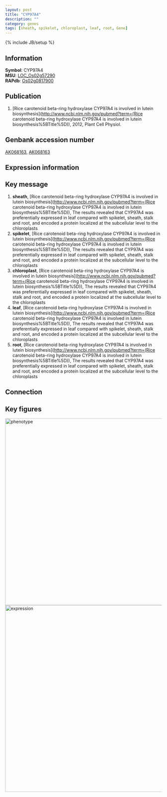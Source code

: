 ```yaml
---
layout: post
title: "CYP97A4"
description: ""
category: genes
tags: [sheath, spikelet, chloroplast, leaf, root, Gene]
---
```

{% include JB/setup %}

## Information
__Symbol__: CYP97A4  
__MSU__: [LOC_Os02g57290](http://rice.plantbiology.msu.edu/cgi-bin/ORF_infopage.cgi?orf=LOC_Os02g57290)  
__RAPdb__: [Os02g0817900](http://rapdb.dna.affrc.go.jp/viewer/gbrowse_details/irgsp1?name=Os02g0817900)  

## Publication
1. [Rice carotenoid beta-ring hydroxylase CYP97A4 is involved in lutein biosynthesis](http://www.ncbi.nlm.nih.gov/pubmed?term=(Rice carotenoid beta-ring hydroxylase CYP97A4 is involved in lutein biosynthesis%5BTitle%5D)), 2012, Plant Cell Physiol.

## Genbank accession number
[AK068163](http://www.ncbi.nlm.nih.gov/nuccore/AK068163), [AK068163](http://www.ncbi.nlm.nih.gov/nuccore/AK068163)

## Expression information

## Key message
1. __sheath__, [Rice carotenoid beta-ring hydroxylase CYP97A4 is involved in lutein biosynthesis](http://www.ncbi.nlm.nih.gov/pubmed?term=(Rice carotenoid beta-ring hydroxylase CYP97A4 is involved in lutein biosynthesis%5BTitle%5D)),  The results revealed that CYP97A4 was preferentially expressed in leaf compared with spikelet, sheath, stalk and root, and encoded a protein localized at the subcellular level to the chloroplasts
2. __spikelet__, [Rice carotenoid beta-ring hydroxylase CYP97A4 is involved in lutein biosynthesis](http://www.ncbi.nlm.nih.gov/pubmed?term=(Rice carotenoid beta-ring hydroxylase CYP97A4 is involved in lutein biosynthesis%5BTitle%5D)),  The results revealed that CYP97A4 was preferentially expressed in leaf compared with spikelet, sheath, stalk and root, and encoded a protein localized at the subcellular level to the chloroplasts
3. __chloroplast__, [Rice carotenoid beta-ring hydroxylase CYP97A4 is involved in lutein biosynthesis](http://www.ncbi.nlm.nih.gov/pubmed?term=(Rice carotenoid beta-ring hydroxylase CYP97A4 is involved in lutein biosynthesis%5BTitle%5D)),  The results revealed that CYP97A4 was preferentially expressed in leaf compared with spikelet, sheath, stalk and root, and encoded a protein localized at the subcellular level to the chloroplasts
4. __leaf__, [Rice carotenoid beta-ring hydroxylase CYP97A4 is involved in lutein biosynthesis](http://www.ncbi.nlm.nih.gov/pubmed?term=(Rice carotenoid beta-ring hydroxylase CYP97A4 is involved in lutein biosynthesis%5BTitle%5D)),  The results revealed that CYP97A4 was preferentially expressed in leaf compared with spikelet, sheath, stalk and root, and encoded a protein localized at the subcellular level to the chloroplasts
5. __root__, [Rice carotenoid beta-ring hydroxylase CYP97A4 is involved in lutein biosynthesis](http://www.ncbi.nlm.nih.gov/pubmed?term=(Rice carotenoid beta-ring hydroxylase CYP97A4 is involved in lutein biosynthesis%5BTitle%5D)),  The results revealed that CYP97A4 was preferentially expressed in leaf compared with spikelet, sheath, stalk and root, and encoded a protein localized at the subcellular level to the chloroplasts

## Connection

## Key figures
<img src="http://ricencode.github.io/images/CYP97A4.pheno.png" alt="phenotype"  style="width: 600px;"/>

<img src="http://ricencode.github.io/images/CYP97A4.exp.png" alt="expression"  style="width: 600px;"/>


